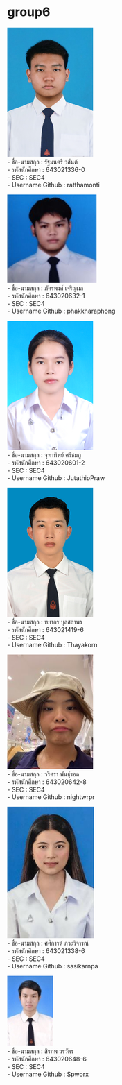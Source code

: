 # group6

![รูปภาพของผู้เขียน](./media/ratthamonti.jpg)
<br>- ชื่อ-นามสกุล  : รัฐมนตรี วสันต์
<br>- รหัสนักศึกษา  : 643021336-0
<br>- SEC : SEC4
<br>- Username Github : ratthamonti

![รูปภาพของผู้เขียน](./media/nuy.jpg)
<br>- ชื่อ-นามสกุล  : ภัครพงศ์ เจริญผล 
<br>- รหัสนักศึกษา  : 643020632-1
<br>- SEC : SEC4
<br>- Username Github : phakkharaphong

![รูปภาพของผู้เขียน](./media/jutathip.jpg)
<br>- ชื่อ-นามสกุล  : จุฑาทิพย์ ศรีชมภู
<br>- รหัสนักศึกษา  : 643020601-2
<br>- SEC : SEC4
<br>- Username Github : JutathipPraw

![รูปภาพของผู้เขียน](./media/Thayakorn.jpg)
<br>- ชื่อ-นามสกุล  : ทยากร บุลสถาพร
<br>- รหัสนักศึกษา  : 643021419-6
<br>- SEC : SEC4
<br>- Username Github : Thayakorn 

![รูปภาพของผู้เขียน](./media/night.jpg)
<br>- ชื่อ-นามสกุล  : วริศรา พันธุ์รอด
<br>- รหัสนักศึกษา  : 643020642-8
<br>- SEC : SEC4
<br>- Username Github : nightwrpr

![รูปภาพของผู้เขียน](./media/sasikarn.jpg)
<br>- ชื่อ-นามสกุล  : ศศิการต์ ภวะวิจารณ์
<br>- รหัสนักศึกษา  : 643021338-6
<br>- SEC : SEC4
<br>- Username Github : sasikarnpa

![รูปภาพของผู้เขียน](./media/siriphob.jpg)
<br>- ชื่อ-นามสกุล  : สิรภพ วรวัตร
<br>- รหัสนักศึกษา  : 643020648-6
<br>- SEC : SEC4
<br>- Username Github : Spworx
